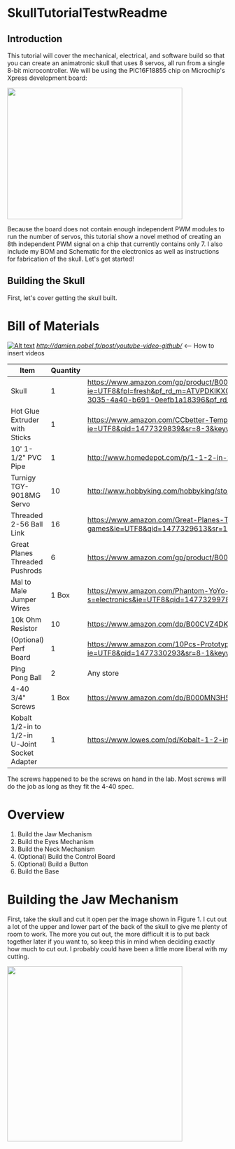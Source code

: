 # SkullTutorialTestwReadme

## Introduction

This tutorial will cover the mechanical, electrical, and software build so that you can create an animatronic skull that uses 8 servos, all run from a single 8-bit microcontroller. We will be using the PIC16F18855 chip on Microchip's Xpress development board: 

<img src="https://cloud.githubusercontent.com/assets/11512868/21235770/76374f84-c2b5-11e6-9304-a9be30eb3d10.png" width="400" height="300" />

Because the board does not contain enough independent PWM modules to run the number of servos, this tutorial show a novel method of creating an 8th independent PWM signal on a chip that currently contains only 7. I also include my BOM and Schematic for the electronics as well as instructions for fabrication of the skull. Let's get started!

## Building the Skull

First, let's cover getting the skull built.

# Bill of Materials

[![Alt text](https://img.youtube.com/vi/VID/0.jpg)](https://www.youtube.com/watch?v=VID)
*http://damien.pobel.fr/post/youtube-video-github/* <-- How to insert videos

Item | Quantity| Online Link
------------ | ------------- | -------------
Skull | 1 | https://www.amazon.com/gp/product/B00NT05OPO/ref=s9_simh_gw_g21_i3_r?ie=UTF8&fpl=fresh&pf_rd_m=ATVPDKIKX0DER&pf_rd_s=&pf_rd_r=G8JXBVJR7D7SXQDA35N7&pf_rd_t=36701&pf_rd_p=6aad23bd-3035-4a40-b691-0eefb1a18396&pf_rd_i=desktop
Hot Glue Extruder with Sticks | 1 | https://www.amazon.com/CCbetter-Temperature-Melting-Flexible-Projects/dp/B01178RVI2/ref=sr_1_3?ie=UTF8&qid=1477329839&sr=8-3&keywords=hot+glue+gun
10' 1-1/2" PVC Pipe | 1 | http://www.homedepot.com/p/1-1-2-in-x-10-ft-330-PSI-Schedule-40-PVC-DWV-Plain-End-Pipe-531111/100135041				
Turnigy TGY-9018MG Servo | 10 | http://www.hobbyking.com/hobbyking/store/__17322__Turnigy_8482_TGY_9018MG_MG_Servo_2_5kg_0_10sec_13g.html								
Threaded 2-56 Ball Link | 16 |  https://www.amazon.com/Great-Planes-Threaded-2-56-Ball/dp/B001BHEFUM/ref=sr_1_1?s=toys-and-games&ie=UTF8&qid=1477329613&sr=1-1&keywords=2-56+ball+link
Great Planes Threaded Pushrods | 6 | https://www.amazon.com/gp/product/B001BHGCZS/ref=ox_sc_act_title_1?ie=UTF8&psc=1&smid=ATVPDKIKX0DER
Mal to Male Jumper Wires | 1 Box | https://www.amazon.com/Phantom-YoYo-Dupont-Cable-10cm/dp/B00KOL8O6C/ref=sr_1_2?s=electronics&ie=UTF8&qid=1477329978&sr=1-2&keywords=male+to+male+jumper+wires
10k Ohm Resistor | 10 | https://www.amazon.com/dp/B00CVZ4DKU/ref=biss_dp_t_asn
(Optional) Perf Board | 1 | https://www.amazon.com/10Pcs-Prototype-Paper-Universal-Board/dp/B00ARTP1J4/ref=sr_1_1?ie=UTF8&qid=1477330293&sr=8-1&keywords=perf+board	
Ping Pong Ball | 2 | Any store
4-40 3/4" Screws | 1 Box | https://www.amazon.com/dp/B000MN3H50/ref=biss_dp_t_asn
Kobalt 1/2-in to 1/2-in U-Joint Socket Adapter | 1 | https://www.lowes.com/pd/Kobalt-1-2-in-to-1-2-in-U-Joint-Socket-Adapter/3380278		


The screws happened to be the screws on hand in the lab. Most screws will do the job as long as they fit the 4-40 spec.

# Overview

1. Build the Jaw Mechanism
2. Build the Eyes Mechanism
3. Build the Neck Mechanism
4. (Optional) Build the Control Board
5. (Optional) Build a Button
6. Build the Base

# Building the Jaw Mechanism

First, take the skull and cut it open per the image shown in Figure 1. I cut out a lot of the upper and lower part of the back of the skull to give me plenty of room to work. The more you cut out, the more difficult it is to put back together later if you want to, so keep this in mind when deciding exactly how much to cut out. I probably could have been a little more liberal with my cutting.



<img style="float:center" src="https://cloud.githubusercontent.com/assets/11512868/21245023/8abb30b0-c2dd-11e6-818b-338c0054e899.png" height="400" />
